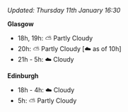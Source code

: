 *Updated: Thursday 11th January 16:30*

**Glasgow**

* 18h, 19h: :partly_sunny: Partly Cloudy
* 20h: :partly_sunny: Partly Cloudy [:cloud: as of 10h]
* 21h - 5h: :cloud: Cloudy

**Edinburgh**

* 18h - 4h: :cloud: Cloudy
* 5h: :partly_sunny: Partly Cloudy
